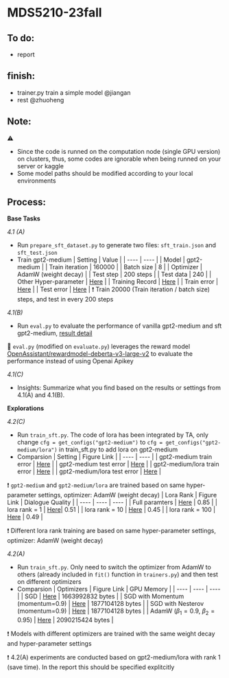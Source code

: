 # MDS5210-23fall


To do:
-
- report


finish:
-
- trainer.py train a simple model @jiangan
- rest @zhuoheng

Note:
-
⚠ 
- Since the code is runned on the computation node (single GPU version) on clusters, thus, some codes are ignorable when being runned on your server or kaggle
- Some model paths should be modified according to your local environments

Process:
-
**Base Tasks**  

*4.1 (A)*
- Run `prepare_sft_dataset.py` to generate two files: `sft_train.json` and `sft_test.json`
- Train gpt2-medium
  | Setting | Value |
  | ---- | ---- |
  | Model | gpt2-medium |
  | Train iteration | 160000 |
  | Batch size | 8 |
  | Optimizer | AdamW (weight decay) |
  | Test step | 200 steps |
  | Test data | 240 |
  | Other Hyper-parameter | [Here](<https://github.com/roy-mzh/MDS5210-23fall/blob/main/src/runs/AdamW/hyperparams.json>) |
  | Training Record | [Here](<https://github.com/roy-mzh/MDS5210-23fall/blob/main/src/runs/AdamW/metrics.json>) |
  | Train error | [Here](<https://github.com/roy-mzh/MDS5210-23fall/blob/main/src/runs/AdamW/train.jpg>) |
  | Test error | [Here](<https://github.com/roy-mzh/MDS5210-23fall/blob/main/src/runs/AdamW/test.jpg>) |
❗ Train 20000 (Train iteration / batch size) steps, and test in every 200 steps

  
*4.1(B)*
- Run `eval.py` to evaluate the performance of vanilla gpt2-medium and sft gpt2-medium, [result detail](<https://github.com/roy-mzh/MDS5210-23fall/tree/main/src/eval_result>)
  
🚀 `eval.py` (modified on `evaluate.py`) leverages the reward model [OpenAssistant/rewardmodel-deberta-v3-large-v2](<https://huggingface.co/OpenAssistant/reward-model-deberta-v3-large-v2>) to evaluate the performance instead of using Openai Apikey  

*4.1(C)*
- Insights: Summarize what you find based on the results or settings from 4.1(A) and 4.1(B).

**Explorations**  
  
*4.2(C)*
- Run `train_sft.py`. The code of lora has been integrated by TA, only change `cfg = get_configs("gpt2-medium")` to `cfg = get_configs("gpt2-medium/lora")` in train_sft.py to add lora on gpt2-medium
- Comparsion
  | Setting | Figure Link |
  | ---- | ---- |
  | gpt2-medium train error | [Here](<https://github.com/roy-mzh/MDS5210-23fall/blob/main/src/runs/AdamW/train.jpg>) |
  | gpt2-medium test error | [Here](<https://github.com/roy-mzh/MDS5210-23fall/blob/main/src/runs/AdamW/test.jpg>) |
  | gpt2-medium/lora train error | [Here](<https://github.com/roy-mzh/MDS5210-23fall/blob/main/src/runs/AdamW_lora1/train.jpg>) |
  | gpt2-medium/lora test error | [Here](<https://github.com/roy-mzh/MDS5210-23fall/blob/main/src/runs/AdamW_lora1/test.jpg>) |

❗ `gpt2-medium` and `gpt2-medium/lora` are trained based on same hyper-parameter settings, optimizer: AdamW (weight decay)
  | Lora Rank | Figure Link | Dialogue Quality |
  | ---- | ---- | ---- |
  | Full paramters | [Here](<https://github.com/roy-mzh/MDS5210-23fall/blob/main/src/runs/AdamW/>) | $0.85$ |
  | lora rank = 1 | [Here](<https://github.com/roy-mzh/MDS5210-23fall/blob/main/src/runs/AdamW_lora1/> )| $0.51$ |
  | lora rank = 10 | [Here](<https://github.com/roy-mzh/MDS5210-23fall/blob/main/src/runs/AdamW_lora10/>) | $0.45$ |
  | lora rank = 100 | [Here](<https://github.com/roy-mzh/MDS5210-23fall/blob/main/src/runs/AdamW_lora100/>) | $0.49$ |

❗ Different lora rank training are based on same hyper-parameter settings, optimizer: AdamW (weight decay)

*4.2(A)*
- Run `train_sft.py`. Only need to switch the optimizer from AdamW to others (already included in `fit()` function in `trainers.py`) and then test on different optimizers
- Comparsion
  | Optimizers | Figure Link | GPU Memory |
  | ---- | ---- | ---- |
  | SGD | [Here](<https://github.com/roy-mzh/MDS5210-23fall/tree/main/src/runs/SGD_lora1>) | $1663992832$ bytes |
  | SGD with Momentum (momentum=0.9) | [Here](<https://github.com/roy-mzh/MDS5210-23fall/tree/main/src/runs/SGD_Mom_lora1>) | $1877104128$ bytes |
  | SGD with Nesterov (momentum=0.9) | [Here](<https://github.com/roy-mzh/MDS5210-23fall/tree/main/src/runs/SGD_Nest_lora1>) | $1877104128$ bytes |
  | AdamW ($\beta_1=0.9$, $\beta_2=0.95$) | [Here](<https://github.com/roy-mzh/MDS5210-23fall/blob/main/src/runs/AdamW/>) | $2090215424$ bytes |
  
❗ Models with different optimizers are trained with the same weight decay and hyper-parameter settings

❗ 4.2(A) experiments are conducted based on gpt2-medium/lora with rank $1$ (save time). In the report this should be specified explitcitly
  
  

